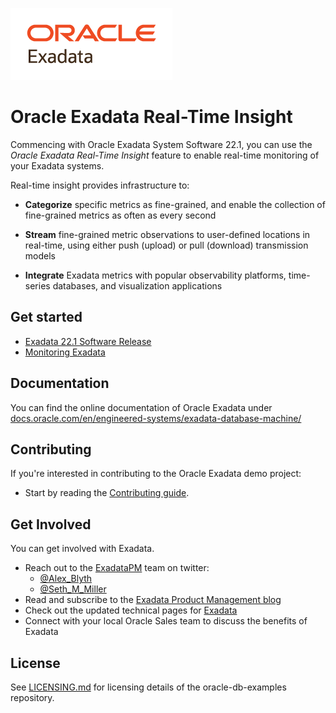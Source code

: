 ![Oracle Exadata](../docs/Oracle_Exadata_cmyk.png)

# Oracle Exadata Real-Time Insight

Commencing with Oracle Exadata System Software 22.1, you can use the _Oracle Exadata Real-Time Insight_ feature to enable real-time monitoring of your Exadata systems.

Real-time insight provides infrastructure to:

- **Categorize** specific metrics as fine-grained, and enable the collection of fine-grained metrics as often as every second

- **Stream** fine-grained metric observations to user-defined locations in real-time, using either push (upload) or pull (download) transmission models

- **Integrate** Exadata metrics with popular observability platforms, time-series databases, and visualization applications

## Get started

- [Exadata 22.1 Software Release](https://docs.oracle.com/en/engineered-systems/exadata-database-machine/dbmso/new-features.html)
- [Monitoring Exadata](https://docs.oracle.com/en/engineered-systems/exadata-database-machine/sagug/monitoring-exadata1.html)

## Documentation

You can find the online documentation of Oracle Exadata under [docs.oracle.com/en/engineered-systems/exadata-database-machine/](https://docs.oracle.com/en/engineered-systems/exadata-database-machine)

## Contributing

If you're interested in contributing to the Oracle Exadata demo project:

- Start by reading the [Contributing guide](https://github.com/oracle-samples/oracle-db-examples/blob/main/CONTRIBUTING.md).

## Get Involved

You can get involved with Exadata.

- Reach out to the [ExadataPM](https://twitter.com/ExadataPM) team on twitter:
  - [@Alex_Blyth](https://twitter.com/alex_blyth)
  - [@Seth_M_Miller](https://twitter.com/Seth_M_Miller)
- Read and subscribe to the [Exadata Product Management blog](https://blogs.oracle.com/exadata/)
- Check out the updated technical pages for [Exadata](https://www.oracle.com/database/technologies/exadata)
- Connect with your local Oracle Sales team to discuss the benefits of Exadata

## License

See [LICENSING.md](https://github.com/oracle-samples/oracle-db-examples/blob/main/LICENSE.md) for licensing details of the oracle-db-examples repository.
